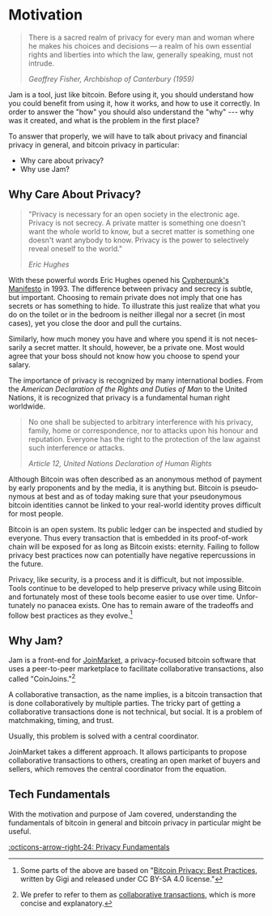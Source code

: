 # Motivation

> There is a sacred realm of privacy for every man and woman where he makes his
> choices and decisions — a realm of his own essen­tial rights and liber­ties into
> which the law, gener­ally speaking, must not intrude.
>
> <cite>Geoffrey Fisher, Archbishop of Canter­bury (1959)</cite>

Jam is a tool, just like bitcoin. Before using it, you should understand how you
could benefit from using it, how it works, and how to use it correctly. In order
to answer the "how" you should also understand the "why" --- why was it created,
and what is the problem in the first place?

To answer that properly, we will have to talk about privacy and financial
privacy in general, and bitcoin privacy in particular:

- Why care about privacy?
- Why use Jam?

## Why Care About Privacy?

> "Privacy is neces­sary for an open society in the electronic age.
> Privacy is not secrecy. A private matter is something one doesn't want
> the whole world to know, but a secret matter is something one doesn't
> want anybody to know. Privacy is the power to selec­tively reveal
> oneself to the world."
>
> <cite>Eric Hughes</cite>

With these powerful words Eric Hughes opened his [Cypher­punk's
Manifesto](https://nakamotoinstitute.org/static/docs/cypherpunk-manifesto.txt)
in 1993. The differ­ence between privacy and secrecy is subtle, but
impor­tant. Choosing to remain private does not imply that one has
secrets or has something to hide. To illus­trate this just realize that
what you do on the toilet or in the bedroom is neither illegal nor
a secret (in most cases), yet you close the door and pull the curtains.

Similarly, how much money you have and where you spend it is not
neces­sarily a secret matter. It should, however, be a private one. Most
would agree that your boss should not know how you choose to spend your
salary.

The impor­tance of privacy is recog­nized by many inter­na­tional
bodies. From the *American Decla­ra­tion of the Rights and Duties of
Man* to the United Nations, it is recog­nized that privacy is
a funda­mental human right worldwide.

> No one shall be subjected to arbitrary inter­fer­ence with his
> privacy, family, home or corre­spon­dence, nor to attacks upon his
> honour and reputa­tion. Everyone has the right to the protec­tion of
> the law against such inter­fer­ence or attacks.
>
> <cite>Article 12, United Nations Decla­ra­tion of Human Rights</cite>

Although Bitcoin was often described as an anony­mous method of payment
by early propo­nents and by the media, it is anything but. Bitcoin is
pseudo­ny­mous at best and as of today making sure that your
pseudo­ny­mous bitcoin identi­ties cannot be linked to your real-world
identity proves diffi­cult for most people. 

Bitcoin is an open system. Its public ledger can be inspected and
studied by everyone. Thus every trans­ac­tion that is embedded in its
proof-of-work chain will be exposed for as long as Bitcoin exists:
eternity. Failing to follow privacy best practices now can poten­tially
have negative reper­cus­sions in the future.

Privacy, like security, is a process and it is diffi­cult, but not
impos­sible. Tools continue to be devel­oped to help preserve privacy
while using Bitcoin and fortu­nately most of these tools become easier
to use over time. Unfor­tu­nately no panacea exists. One has to remain
aware of the trade­offs and follow best practices as they evolve.[^fn1]

[^fn1]: Some parts of the above are based on "[Bitcoin Privacy: Best
Practices](https://dergigi.com/2021/03/14/bitcoin-privacy-best-practices/),
written by Gigi and released under CC BY-SA 4.0 license."

## Why Jam?

Jam is a front-end for [JoinMarket][jmcs], a privacy-focused bitcoin software
that uses a peer-to-peer marketplace to facilitate collaborative transactions,
also called "CoinJoins."[^fn-glossary]

[^fn-glossary]: We prefer to refer to them as [collaborative transactions](../glossary.md), which is more concise and explanatory. 

[jmcs]: https://github.com/JoinMarket-Org/joinmarket-clientserver

A collaborative transaction, as the name implies, is a bitcoin transaction that
is done collaboratively by multiple parties. The tricky part of getting a
collaborative transactions done is not technical, but social. It is a problem of
matchmaking, timing, and trust.

Usually, this problem is solved with a central coordinator.

JoinMarket takes a different approach. It allows participants to propose
collaborative transactions to others, creating an open market of buyers and
sellers, which removes the central coordinator from the equation.


## Tech Fundamentals

With the motivation and purpose of Jam covered, understanding the
fundamentals of bitcoin in general and bitcoin privacy in particular might be
useful.

[:octicons-arrow-right-24: Privacy Fundamentals][fundamentals]

[fundamentals]: ../privacy/01-fundamentals.md
